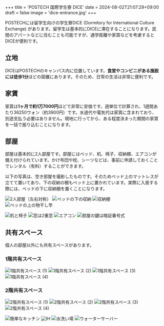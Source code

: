 +++
title = 'POSTECH 国際学生寮 DICE'
date = 2024-08-02T21:07:29+09:00
draft = false
image = 'dice-entrance.jpg'
+++

POSTECHには留学生向けの学生寮DICE (Dormitory for International Culture Exchange) があります。留学生は基本的にDICEに滞在することになります。民間のアパートなどに住むことも可能ですが、通学距離や家賃などを考慮するとDICEが便利です。

## 立地

DICEはPOSTECHのキャンパス内に位置しています。**食堂やコンビニがある施設には徒歩1分**ほどの距離にあります。そのため、日常の生活は非常に便利です。

## 家賃

家賃は**1ヶ月で約1万7000円**ほどで非常に安価です。週単位で計算され、1週間あたり36250ウォン（約3900円）です。水道代や電気代は家賃に含まれており、別途支払う必要はありません。現地に行ってから、ある程度決まった期間の家賃を一括で振り込むことになります。

## 部屋

部屋は基本的に2人部屋です。部屋にはベッド、机、椅子、収納棚、エアコンが備え付けられています。かけ布団や枕、シーツなどは、事前に申請しておくことでレンタル（有料）することができます。

以下の写真は、空き部屋を撮影したものです。そのためベッド上のマットレスが立てて置いてあり、下の収納の棚もベッド上に置かれています。実際に入居する際には、ベッドの下に収納棚を置くことになります。

![2人部屋（左右対称）](dice-room-1.jpg) ![ベッドの下の収納](dice-room-2.jpg) ![収納棚](dice-room-3.jpg) ![ベッドの上の物干し竿](dice-room-4.jpg)

![机と椅子](dice-room-5.jpg) ![窓は2重窓](dice-room-6.jpg) ![エアコン](dice-room-7.jpg) ![部屋の鍵は暗証番号式](dice-room-8.jpg)

## 共有スペース

個人の部屋以外にも共有スペースがあります。

### 1階共有スペース

![1階共有スペース (1)](dice-share-1-1.jpg) ![1階共有スペース (2)](dice-share-1-2.jpg) ![1階共有スペース (3)](dice-share-1-3.jpg) ![1階共有スペース (4)](dice-share-1-4.jpg)

### 2階共有スペース

![2階共有スペース (1)](dice-share-2-1.jpg) ![2階共有スペース (2)](dice-share-2-2.jpg) ![2階共有スペース (3)](dice-share-2-3.jpg) ![2階共有スペース (4)](dice-share-2-4.jpg)

![簡単なキッチン](dice-share-2-5.jpg) ![IH](dice-share-2-6.jpg) ![水洗い場](dice-share-2-7.jpg) ![ウォーターサーバー](dice-share-2-8.jpg)